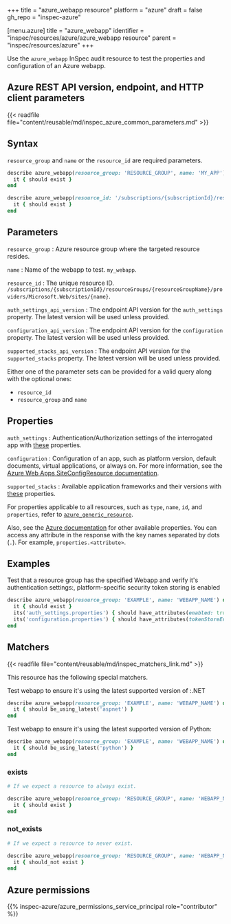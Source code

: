 +++
title = "azure_webapp resource"
platform = "azure"
draft = false
gh_repo = "inspec-azure"

[menu.azure]
title = "azure_webapp"
identifier = "inspec/resources/azure/azure_webapp resource"
parent = "inspec/resources/azure"
+++

Use the `azure_webapp` InSpec audit resource to test the properties and configuration of an Azure webapp.

## Azure REST API version, endpoint, and HTTP client parameters

{{< readfile file="content/reusable/md/inspec_azure_common_parameters.md" >}}

## Syntax

`resource_group` and `name` or the `resource_id` are required parameters.

```ruby
describe azure_webapp(resource_group: 'RESOURCE_GROUP', name: 'MY_APP') do
  it { should exist }
end
```

```ruby
describe azure_webapp(resource_id: '/subscriptions/{subscriptionId}/resourceGroups/{resourceGroupName}/providers/Microsoft.Web/sites/{name}') do
  it { should exist }
end
```

## Parameters

`resource_group`
: Azure resource group where the targeted resource resides.

`name`
: Name of the webapp to test. `my_webapp`.

`resource_id`
: The unique resource ID. `/subscriptions/{subscriptionId}/resourceGroups/{resourceGroupName}/providers/Microsoft.Web/sites/{name}`.

`auth_settings_api_version`
: The endpoint API version for the `auth_settings` property. The latest version will be used unless provided.

`configuration_api_version`
: The endpoint API version for the `configuration` property. The latest version will be used unless provided.

`supported_stacks_api_version`
: The endpoint API version for the `supported_stacks` property. The latest version will be used unless provided.

Either one of the parameter sets can be provided for a valid query along with the optional ones:

- `resource_id`
- `resource_group` and `name`

## Properties

`auth_settings`
: Authentication/Authorization settings of the interrogated app with [these](https://docs.microsoft.com/en-us/rest/api/appservice/webapps/getauthsettings#siteauthsettings) properties.

`configuration`
: Configuration of an app, such as platform version, default documents, virtual applications, or always on. For more information, see the [Azure Web Apps SiteConfigResource documentation](https://docs.microsoft.com/en-us/rest/api/appservice/webapps/getconfiguration#siteconfigresource).

`supported_stacks`
: Available application frameworks and their versions with [these](https://docs.microsoft.com/en-us/rest/api/appservice/provider/getavailablestacks#applicationstackcollection) properties.

For properties applicable to all resources, such as `type`, `name`, `id`, and `properties`, refer to [`azure_generic_resource`](azure_generic_resource#properties).

Also, see the [Azure documentation](https://docs.microsoft.com/en-us/rest/api/appservice/webapps/get#site) for other available properties.
You can access any attribute in the response with the key names separated by dots (`.`). For example, `properties.<attribute>`.

## Examples

Test that a resource group has the specified Webapp and verify it's authentication settings:, platform-specific security token storing is enabled

```ruby
describe azure_webapp(resource_group: 'EXAMPLE', name: 'WEBAPP_NAME') do
  it { should exist }
  its('auth_settings.properties') { should have_attributes(enabled: true ) }
  its('configuration.properties') { should have_attributes(tokenStoreEnabled: true) }
end
```

## Matchers

{{< readfile file="content/reusable/md/inspec_matchers_link.md" >}}

This resource has the following special matchers.

Test webapp to ensure it's using the latest supported version of :.NET

```ruby
describe azure_webapp(resource_group: 'EXAMPLE', name: 'WEBAPP_NAME') do
  it { should be_using_latest('aspnet') }
end
```

Test webapp to ensure it's using the latest supported version of Python:

```ruby
describe azure_webapp(resource_group: 'EXAMPLE', name: 'WEBAPP_NAME') do
  it { should be_using_latest('python') }
end
```

### exists

```ruby
# If we expect a resource to always exist.

describe azure_webapp(resource_group: 'RESOURCE_GROUP', name: 'WEBAPP_NAME') do
  it { should exist }
end
```

### not_exists

```ruby
# If we expect a resource to never exist.

describe azure_webapp(resource_group: 'RESOURCE_GROUP', name: 'WEBAPP_NAME') do
  it { should_not exist }
end
```

## Azure permissions

{{% inspec-azure/azure_permissions_service_principal role="contributor" %}}
